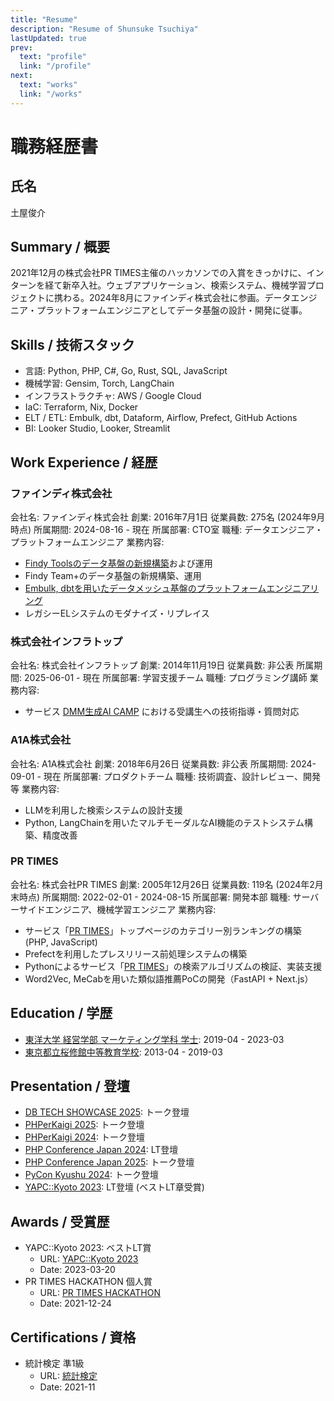 ```yaml
---
title: "Resume"
description: "Resume of Shunsuke Tsuchiya"
lastUpdated: true
prev:
  text: "profile"
  link: "/profile"
next:
  text: "works"
  link: "/works"
---
```


# 職務経歴書

## 氏名

土屋俊介

## Summary / 概要

2021年12月の株式会社PR TIMES主催のハッカソンでの入賞をきっかけに、インターンを経て新卒入社。ウェブアプリケーション、検索システム、機械学習プロジェクトに携わる。2024年8月にファインディ株式会社に参画。データエンジニア・プラットフォームエンジニアとしてデータ基盤の設計・開発に従事。

## Skills / 技術スタック

- 言語: Python, PHP, C#, Go, Rust, SQL, JavaScript
- 機械学習: Gensim, Torch, LangChain
- インフラストラクチャ: AWS / Google Cloud
- IaC: Terraform, Nix, Docker
- ELT / ETL: Embulk, dbt, Dataform, Airflow, Prefect, GitHub Actions
- BI: Looker Studio, Looker, Streamlit

## Work Experience / 経歴

### ファインディ株式会社

会社名: ファインディ株式会社
創業: 2016年7月1日
従業員数: 275名 (2024年9月時点)
所属期間: 2024-08-16 - 現在
所属部署: CTO室
職種: データエンジニア・プラットフォームエンジニア
業務内容:
- [Findy Toolsのデータ基盤の新規構築](https://tech.findy.co.jp/entry/findy_tools_data_infrastructure_introduction)および運用
- Findy Team+のデータ基盤の新規構築、運用
- [Embulk, dbtを用いたデータメッシュ基盤のプラットフォームエンジニアリング](https://note.com/shunsock/n/n6497ca46bbb1)
- レガシーELシステムのモダナイズ・リプレイス

### 株式会社インフラトップ

会社名: 株式会社インフラトップ
創業: 2014年11月19日
従業員数: 非公表
所属期間: 2025-06-01 - 現在
所属部署: 学習支援チーム
職種: プログラミング講師
業務内容:
- サービス [DMM生成AI CAMP](https://generative-ai.web-camp.io/) における受講生への技術指導・質問対応

### A1A株式会社

会社名: A1A株式会社
創業: 2018年6月26日
従業員数: 非公表
所属期間: 2024-09-01 - 現在
所属部署: プロダクトチーム
職種: 技術調査、設計レビュー、開発等
業務内容:
- LLMを利用した検索システムの設計支援
- Python, LangChainを用いたマルチモーダルなAI機能のテストシステム構築、精度改善

### PR TIMES

会社名: 株式会社PR TIMES
創業: 2005年12月26日
従業員数: 119名 (2024年2月末時点)
所属期間: 2022-02-01 - 2024-08-15
所属部署: 開発本部
職種: サーバーサイドエンジニア、機械学習エンジニア
業務内容:
- サービス「[PR TIMES](https://prtimes.jp/)」トップページのカテゴリー別ランキングの構築 (PHP, JavaScript)
- Prefectを利用したプレスリリース前処理システムの構築
- Pythonによるサービス「[PR TIMES](https://prtimes.jp/)」の検索アルゴリズムの検証、実装支援
- Word2Vec, MeCabを用いた類似語推薦PoCの開発（FastAPI + Next.js）

## Education / 学歴

- [東洋大学 経営学部 マーケティング学科 学士](https://www.toyo.ac.jp/): 2019-04 - 2023-03
- [東京都立桜修館中等教育学校](https://www.metro.ed.jp/oshukan-s/): 2013-04 - 2019-03

## Presentation / 登壇

- [DB TECH SHOWCASE 2025](https://www.db-tech-showcase.com/2025): トーク登壇
- [PHPerKaigi 2025](https://phperkaigi.jp/2025/): トーク登壇
- [PHPerKaigi 2024](https://phperkaigi.jp/2024/): トーク登壇
- [PHP Conference Japan 2024](https://phpcon.php.gr.jp/2025/): LT登壇
- [PHP Conference Japan 2025](https://phpcon.php.gr.jp/2024/): トーク登壇
- [PyCon Kyushu 2024](https://kyushu.pycon.jp/2024/): トーク登壇
- [YAPC::Kyoto 2023](https://yapcjapan.org/2023kyoto/): LT登壇 (ベストLT章受賞)

## Awards / 受賞歴

- YAPC::Kyoto 2023: ベストLT賞
    - URL: [YAPC::Kyoto 2023](https://yapcjapan.org/2023kyoto/)
    - Date: 2023-03-20
- PR TIMES HACKATHON 個人賞 
    - URL: [PR TIMES HACKATHON](https://www.wantedly.com/projects/796082)
    - Date: 2021-12-24

## Certifications / 資格

- 統計検定 準1級
    - URL: [統計検定](https://www.toukei-kentei.jp/)
    - Date: 2021-11

